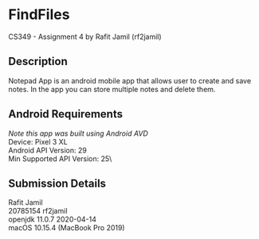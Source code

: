 # FindFiles

CS349 - Assignment 4 by Rafit Jamil (rf2jamil)

## Description
Notepad App is an android mobile app that allows user to create and save notes. In the app you can store multiple notes and delete them. 

## Android Requirements
*Note this app was built using Android AVD*\
Device: Pixel 3 XL\
Android API Version: 29\
Min Supported API Version: 25\


## Submission Details
 Rafit Jamil\
 20785154 rf2jamil\
 openjdk 11.0.7 2020-04-14\
 macOS 10.15.4 (MacBook Pro 2019)
